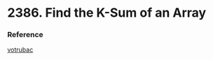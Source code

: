 # 2386. Find the K-Sum of an Array

### Reference
[votrubac](https://leetcode.com/problems/find-the-k-sum-of-an-array/discuss/2465961/Decreasing-Subsequence-Sums)